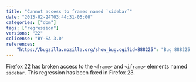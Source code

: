 ```yaml
---
title: "Cannot access to frames named `sidebar`"
date: "2013-02-24T03:44:31-05:00"
categories: ["dom"]
tags: ["regression"]
versions: "22"
cclicense: "BY-SA 3.0"
references:
    "https://bugzilla.mozilla.org/show_bug.cgi?id=888225": "Bug 888225 – firefox 22 breaks access to frames named \'sidebar\'"
---
```

Firefox 22 has broken access to the [`<frame>`](https://developer.mozilla.org/en-US/docs/Web/HTML/Element/frame) and [`<iframe>`](https://developer.mozilla.org/en-US/docs/Web/HTML/Element/iframe) elements named `sidebar`. This regression has been fixed in Firefox 23.
